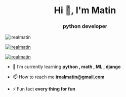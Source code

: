 <h1 align="center">Hi 👋, I'm Matin</h1>
<h3 align="center">python developer</h3>

<p align="left"> <img src="https://komarev.com/ghpvc/?username=irealmatin&label=Profile%20views&color=0e75b6&style=flat" alt="irealmatin" /> </p>

<p align="left"> <a href="https://github.com/ryo-ma/github-profile-trophy"><img src="https://github-profile-trophy.vercel.app/?username=irealmatin" alt="irealmatin" /></a> </p>

<p align="left"> <a href="https://twitter.com/irealmatin" target="blank"><img src="https://img.shields.io/twitter/follow/irealmatin?logo=twitter&style=for-the-badge" alt="irealmatin" /></a> </p>

- 🌱 I’m currently learning **python , math , ML , django**

- 📫 How to reach me **irealmatin@gmail.com**

- ⚡ Fun fact **every thing for fun**
